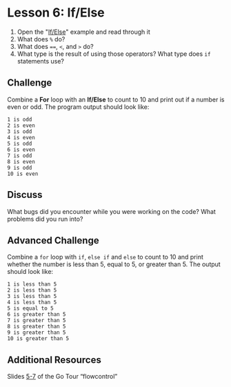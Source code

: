 # Lesson 6: If/Else

1. Open the "[If/Else](https://gobyexample.com/if-else)" example and read through it
2. What does `%` do?
3. What does `==`, `<`, and `>` do?
4. What type is the result of using those operators? What type does `if` statements use?

## Challenge

Combine a **For** loop with an **If/Else** to count to 10 and print out if a number is even or odd. The program output should look like:

```
1 is odd
2 is even
3 is odd
4 is even
5 is odd
6 is even
7 is odd
8 is even
9 is odd
10 is even
```

## Discuss

What bugs did you encounter while you were working on the code? What problems did you run into?

## Advanced Challenge

Combine a `for` loop with `if`, `else if` and `else` to count to 10 and print whether the number is less than 5, equal to 5, or greater than 5. The output should look like:

```
1 is less than 5
2 is less than 5
3 is less than 5
4 is less than 5
5 is equal to 5
6 is greater than 5
7 is greater than 5
8 is greater than 5
9 is greater than 5
10 is greater than 5
```

## Additional Resources

Slides [5-7](https://tour.golang.org/flowcontrol/5) of the Go Tour “flowcontrol”

